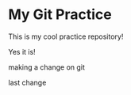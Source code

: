 # My Git Practice

This is my cool practice repository!

Yes it is!

making a change on git

last change
